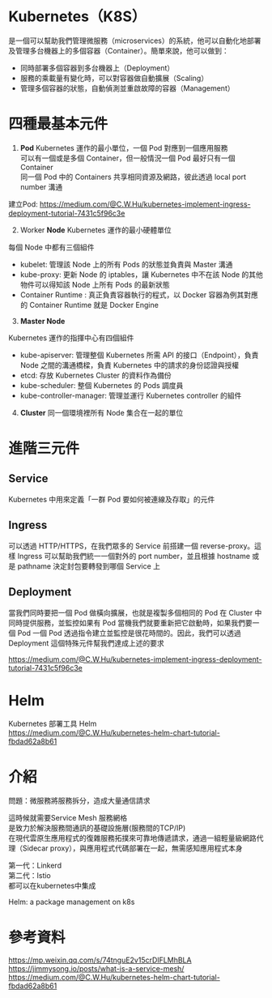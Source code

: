 # Kubernetes（K8S）
是一個可以幫助我們管理微服務（microservices）的系統，他可以自動化地部署及管理多台機器上的多個容器（Container）。簡單來說，他可以做到：  
* 同時部署多個容器到多台機器上（Deployment）  
* 服務的乘載量有變化時，可以對容器做自動擴展（Scaling）  
* 管理多個容器的狀態，自動偵測並重啟故障的容器（Management）  

# 四種最基本元件
1.  **Pod**
Kubernetes 運作的最小單位，一個 Pod 對應到一個應用服務  
可以有一個或是多個 Container，但一般情況一個 Pod 最好只有一個 Container  
同一個 Pod 中的 Containers 共享相同資源及網路，彼此透過 local port number 溝通  

建立Pod: https://medium.com/@C.W.Hu/kubernetes-implement-ingress-deployment-tutorial-7431c5f96c3e  

2. Worker **Node**
Kubernetes 運作的最小硬體單位  

每個 Node 中都有三個組件  
* kubelet: 管理該 Node 上的所有 Pods 的狀態並負責與 Master 溝通  
* kube-proxy: 更新 Node 的 iptables，讓 Kubernetes 中不在該 Node 的其他物件可以得知該 Node 上所有 Pods 的最新狀態  
* Container Runtime  : 真正負責容器執行的程式，以 Docker 容器為例其對應的 Container Runtime 就是 Docker Engine  

3. **Master Node**

Kubernetes 運作的指揮中心有四個組件  
* kube-apiserver: 管理整個 Kubernetes 所需 API 的接口（Endpoint），負責 Node 之間的溝通橋樑，負責 Kubernetes 中的請求的身份認證與授權  
* etcd: 存放 Kubernetes Cluster 的資料作為備份  
* kube-scheduler: 整個 Kubernetes 的 Pods 調度員  
* kube-controller-manager: 管理並運行 Kubernetes controller 的組件  

4. **Cluster**
同一個環境裡所有 Node 集合在一起的單位  

# 進階三元件
## Service
 Kubernetes 中用來定義「一群 Pod 要如何被連線及存取」的元件  
 
## Ingress
可以透過 HTTP/HTTPS，在我們眾多的 Service 前搭建一個 reverse-proxy。這樣 Ingress 可以幫助我們統一一個對外的 port number，並且根據 hostname 或是 pathname 決定封包要轉發到哪個 Service 上  

## Deployment
當我們同時要把一個 Pod 做橫向擴展，也就是複製多個相同的 Pod 在 Cluster 中同時提供服務，並監控如果有 Pod 當機我們就要重新把它啟動時，如果我們要一個 Pod 一個 Pod 透過指令建立並監控是很花時間的。因此，我們可以透過 Deployment 這個特殊元件幫我們達成上述的要求  

https://medium.com/@C.W.Hu/kubernetes-implement-ingress-deployment-tutorial-7431c5f96c3e  

# Helm
 Kubernetes 部署工具 Helm  
 https://medium.com/@C.W.Hu/kubernetes-helm-chart-tutorial-fbdad62a8b61  
 
# 介紹
問題：微服務將服務拆分，造成大量通信請求  

這時候就需要Service Mesh 服務網格  
是致力於解決服務間通訊的基礎設施層(服務間的TCP/IP)   
在現代雲原生應用程式的復雜服務拓撲來可靠地傳遞請求，通過一組輕量級網路代理（Sidecar proxy），與應用程式代碼部署在一起，無需感知應用程式本身    

第一代：Linkerd  
第二代：Istio   
都可以在kubernetes中集成  

Helm: a package management on k8s  


# 參考資料
https://mp.weixin.qq.com/s/74tnguE2v15crDIFLMhBLA  
https://jimmysong.io/posts/what-is-a-service-mesh/  
https://medium.com/@C.W.Hu/kubernetes-helm-chart-tutorial-fbdad62a8b61  
